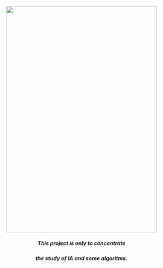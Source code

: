 
<p align="center">
  <img width="400" height="600" src="./01_doc/image.png">
</p>


<div align="center">
    <h5>This project is only to concentrate</h5>
    <h5> the study of IA and some algoritms. </h5>
</div>



